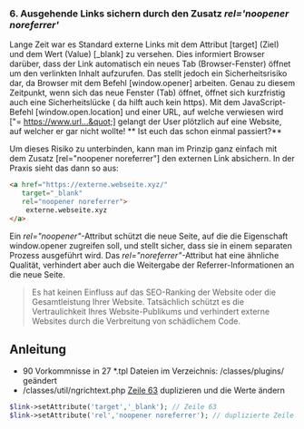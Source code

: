 ### 6. Ausgehende Links sichern durch den Zusatz _rel='noopener noreferrer'_

Lange Zeit war es Standard externe Links mit dem Attribut [target] (Ziel) und dem Wert (Value) [_blank] zu versehen.
Dies informiert Browser darüber, dass der Link automatisch ein neues Tab (Browser-Fenster) öffnet um den verlinkten
Inhalt aufzurufen. Das stellt jedoch ein Sicherheitsrisiko dar, da Browser mit dem Befehl [window.opener] arbeiten.
Genau zu diesem Zeitpunkt, wenn sich das neue Fenster (Tab) öffnet, öffnet sich kurzfristig auch eine Sicherheitslücke (
da hilft auch kein https). Mit dem JavaScript-Befehl [window.open.location] und einer URL, auf welche verwiesen
wird [&quot;= https://www.url…&quot;] gelangt der User plötzlich auf eine Website, auf welcher er gar nicht wollte! **
Ist euch das schon einmal passiert?**

Um dieses Risiko zu unterbinden, kann man im Prinzip ganz einfach mit dem Zusatz [rel=&quot;noopener noreferrer&quot;]
den externen Link absichern. In der Praxis sieht das dann so aus:

```html
<a href="https://externe.webseite.xyz/"
   target="_blank"
   rel="noopener noreferrer">
	externe.webseite.xyz
</a>
```

Ein _rel=&quot;noopener&quot;_-Attribut schützt die neue Seite, auf die die Eigenschaft window.opener zugreifen soll,
und stellt sicher, dass sie in einem separaten Prozess ausgeführt wird. Das _rel=&quot;noreferrer&quot;_-Attribut hat
eine ähnliche Qualität, verhindert aber auch die Weitergabe der Referrer-Informationen an die neue Seite.

> Es hat keinen Einfluss auf das SEO-Ranking der Website oder die Gesamtleistung Ihrer Website. Tatsächlich schützt es
> die Vertraulichkeit Ihres Website-Publikums und verhindert externe Websites durch die Verbreitung von schädlichem Code.

## Anleitung

- 90 Vorkommnisse in 27 *.tpl Dateien im Verzeichnis: /classes/plugins/ geändert
- /classes/util/ngrichtext.php [Zeile 63](classes/util/ngrichtext.php#L63) duplizieren und die Werte ändern

```php
$link->setAttribute('target','_blank'); // Zeile 63
$link->setAttribute('rel','noopener noreferrer'); // duplizierte Zeile
```
